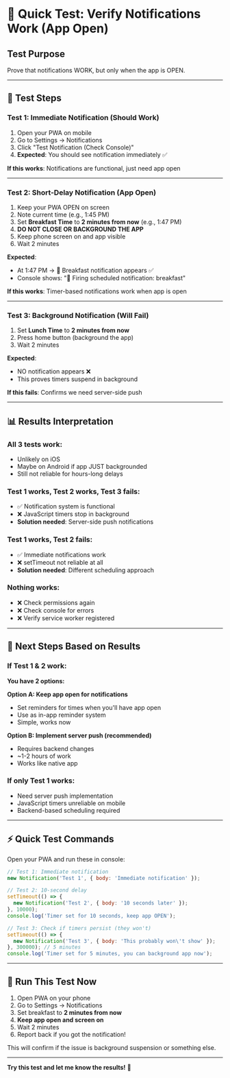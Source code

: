 # 🧪 Quick Test: Verify Notifications Work (App Open)

## Test Purpose
Prove that notifications WORK, but only when the app is OPEN.

---

## 📱 Test Steps

### **Test 1: Immediate Notification (Should Work)**
1. Open your PWA on mobile
2. Go to Settings → Notifications
3. Click "Test Notification (Check Console)"
4. **Expected**: You should see notification immediately ✅

**If this works**: Notifications are functional, just need app open

---

### **Test 2: Short-Delay Notification (App Open)**
1. Keep your PWA OPEN on screen
2. Note current time (e.g., 1:45 PM)
3. Set **Breakfast Time** to **2 minutes from now** (e.g., 1:47 PM)
4. **DO NOT CLOSE OR BACKGROUND THE APP**
5. Keep phone screen on and app visible
6. Wait 2 minutes

**Expected**: 
- At 1:47 PM → 🍳 Breakfast notification appears ✅
- Console shows: "🔔 Firing scheduled notification: breakfast"

**If this works**: Timer-based notifications work when app is open

---

### **Test 3: Background Notification (Will Fail)**
1. Set **Lunch Time** to **2 minutes from now**
2. Press home button (background the app)
3. Wait 2 minutes

**Expected**: 
- NO notification appears ❌
- This proves timers suspend in background

**If this fails**: Confirms we need server-side push

---

## 📊 Results Interpretation

### **All 3 tests work**:
- Unlikely on iOS
- Maybe on Android if app JUST backgrounded
- Still not reliable for hours-long delays

### **Test 1 works, Test 2 works, Test 3 fails**:
- ✅ Notification system is functional
- ❌ JavaScript timers stop in background
- **Solution needed**: Server-side push notifications

### **Test 1 works, Test 2 fails**:
- ✅ Immediate notifications work
- ❌ setTimeout not reliable at all
- **Solution needed**: Different scheduling approach

### **Nothing works**:
- ❌ Check permissions again
- ❌ Check console for errors
- ❌ Verify service worker registered

---

## 🎯 Next Steps Based on Results

### **If Test 1 & 2 work:**
**You have 2 options:**

**Option A: Keep app open for notifications**
- Set reminders for times when you'll have app open
- Use as in-app reminder system
- Simple, works now

**Option B: Implement server push (recommended)**
- Requires backend changes
- ~1-2 hours of work
- Works like native app

### **If only Test 1 works:**
- Need server push implementation
- JavaScript timers unreliable on mobile
- Backend-based scheduling required

---

## ⚡ Quick Test Commands

Open your PWA and run these in console:

```javascript
// Test 1: Immediate notification
new Notification('Test 1', { body: 'Immediate notification' });

// Test 2: 10-second delay
setTimeout(() => {
  new Notification('Test 2', { body: '10 seconds later' });
}, 10000);
console.log('Timer set for 10 seconds, keep app OPEN');

// Test 3: Check if timers persist (they won't)
setTimeout(() => {
  new Notification('Test 3', { body: 'This probably won\'t show' });
}, 300000); // 5 minutes
console.log('Timer set for 5 minutes, you can background app now');
```

---

## 📱 Run This Test Now

1. Open PWA on your phone
2. Go to Settings → Notifications  
3. Set breakfast to **2 minutes from now**
4. **Keep app open and screen on**
5. Wait 2 minutes
6. Report back if you got the notification!

This will confirm if the issue is background suspension or something else.

---

**Try this test and let me know the results!** 🧪
